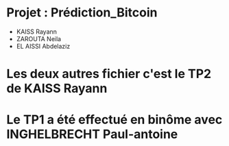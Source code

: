 # Projet : Prédiction_Bitcoin
- KAISS Rayann
- ZAROUTA Neila
- EL AISSI Abdelaziz

# Les deux autres fichier c'est le TP2 de KAISS Rayann

# Le TP1 a été effectué en binôme avec INGHELBRECHT Paul-antoine
